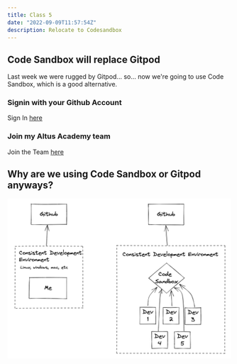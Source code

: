 ```yaml
---
title: Class 5
date: "2022-09-09T11:57:54Z"
description: Relocate to Codesandbox
---
```


## Code Sandbox will replace Gitpod

Last week we were rugged by Gitpod... so... now we're going to use Code Sandbox, which is a good alternative.

### Signin with your Github Account

Sign In [here](https://codesandbox.io/signin)

### Join my Altus Academy team

Join the Team [here](https://codesandbox.io/invite/uw8sghrhcbzlj9wl)

## Why are we using Code Sandbox or Gitpod anyways?

![why-codesandbox](./images/why-codesandbox.png)
